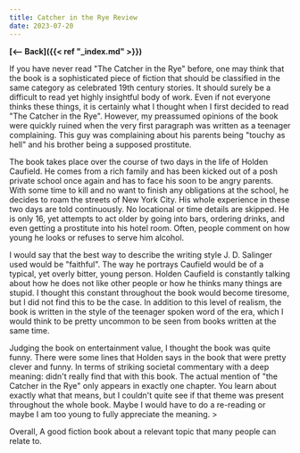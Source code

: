 ```yaml
---
title: Catcher in the Rye Review
date: 2023-07-20
---
```


**[<-- Back]({{< ref "_index.md" >}})**

If you have never read "The Catcher in the Rye" before, one may think that the book is a sophisticated piece of fiction that should be classified in the same category as celebrated 19th century
stories. It should surely be a difficult to read yet highly insightful body of work. Even if not everyone thinks these things, it is certainly what I thought when I first decided to read
"The Catcher in the Rye". However, my preassumed opinions of the book were quickly ruined when the very first paragraph was written as a teenager complaining. This guy was complaining about his
parents being "touchy as hell" and his brother being a supposed prostitute.  

The book takes place over the course of two days in the life of Holden Caufield. He comes from a rich family and has been kicked out of a posh private school once again and has to face his soon to be
angry parents. With some time to kill and no want to finish any obligations at the school, he decides to roam the streets of New York City. His whole experience in these two days are told 
continuously. No locational or time details are skipped. He is only 16, yet attempts to act older by going into bars, ordering drinks, and even getting a prostitute into his hotel room. Often, 
people comment on how young he looks or refuses to serve him alcohol. 

I would say that the best way to describe the writing style J. D. Salinger used would be "faithful". The way he portrays Caufield would be of a typical, yet overly bitter, young person. Holden
Caufield is constantly talking about how he does not like other people or how he thinks many things are stupid. I thought this constant throughout the book would become tiresome, but I did not find
this to be the case. In addition to this level of realism, the book is written in the style of the teenager spoken word of the era, which I would think to be pretty uncommon to be seen from books
written at the same time. 

Judging the book on entertainment value, I thought the book was quite funny. There were some lines that Holden says in the book that were pretty clever and funny. In terms of striking societal 
commentary with a deep meaning: didn't really find that with this book. The actual mention of "the Catcher in the Rye" only appears in exactly one chapter. You learn about exactly what that means, but
I couldn't quite see if that theme was present throughout the whole book. Maybe I would have to do a re-reading or maybe I am too young to fully appreciate the meaning. >

Overall, A good fiction book about a relevant topic that many people can relate to.  


